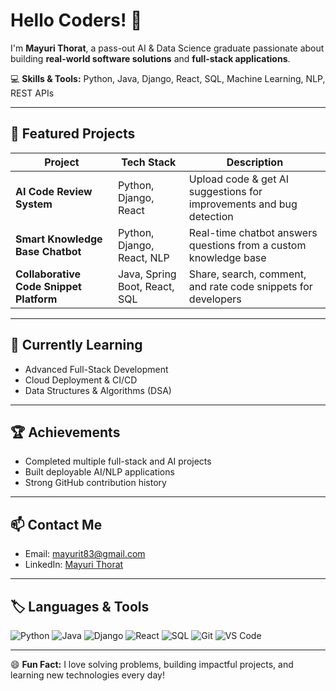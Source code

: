 # Hello Coders! 👋

I'm **Mayuri Thorat**, a pass-out AI & Data Science graduate passionate about building **real-world software solutions** and **full-stack applications**.  

💻 **Skills & Tools:** Python, Java, Django, React, SQL, Machine Learning, NLP, REST APIs  

---

## 🚀 Featured Projects
| Project | Tech Stack | Description |
|---------|------------|-------------|
| **AI Code Review System** | Python, Django, React | Upload code & get AI suggestions for improvements and bug detection |
| **Smart Knowledge Base Chatbot** | Python, Django, React, NLP | Real-time chatbot answers questions from a custom knowledge base |
| **Collaborative Code Snippet Platform** | Java, Spring Boot, React, SQL | Share, search, comment, and rate code snippets for developers |

---

## 🌱 Currently Learning
- Advanced Full-Stack Development  
- Cloud Deployment & CI/CD  
- Data Structures & Algorithms (DSA)  

---

## 🏆 Achievements
- Completed multiple full-stack and AI projects  
- Built deployable AI/NLP applications  
- Strong GitHub contribution history  

---

## 📫 Contact Me
- Email: mayurit83@gmail.com  
- LinkedIn: [Mayuri Thorat](https://www.linkedin.com/in/mayuri-thorat-2b40b6238/)  

---

## 🏷️ Languages & Tools
![Python](https://img.shields.io/badge/Python-3.11-blue)
![Java](https://img.shields.io/badge/Java-17-red)
![Django](https://img.shields.io/badge/Django-4-green)
![React](https://img.shields.io/badge/React-18-blue)
![SQL](https://img.shields.io/badge/SQL-PostgreSQL-orange)
![Git](https://img.shields.io/badge/Git-2.42-black)
![VS Code](https://img.shields.io/badge/VS%20Code-1.82-blue)

---

😄 **Fun Fact:** I love solving problems, building impactful projects, and learning new technologies every day!
